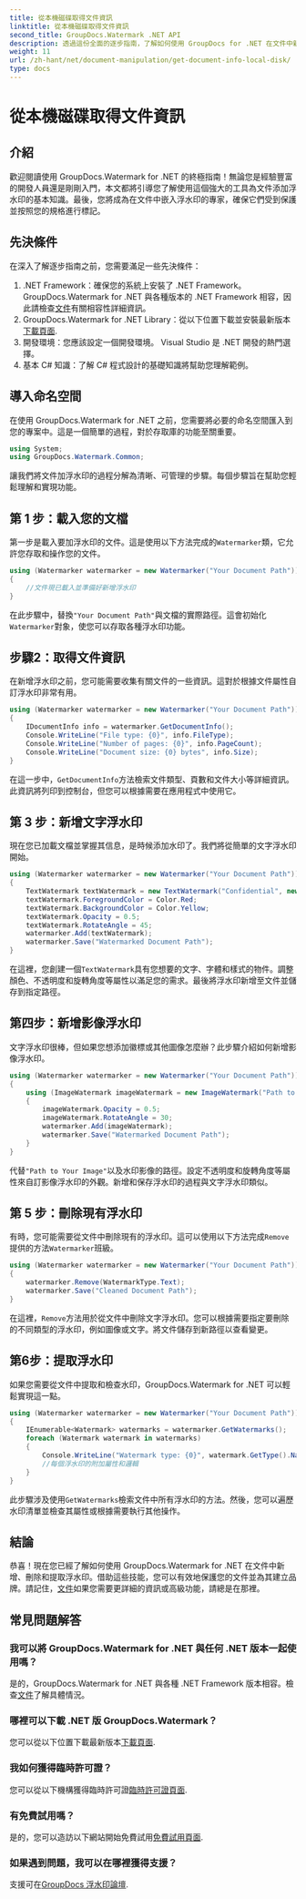 ```yaml
---
title: 從本機磁碟取得文件資訊
linktitle: 從本機磁碟取得文件資訊
second_title: GroupDocs.Watermark .NET API
description: 透過這份全面的逐步指南，了解如何使用 GroupDocs for .NET 在文件中新增、刪除和擷取浮水印。
weight: 11
url: /zh-hant/net/document-manipulation/get-document-info-local-disk/
type: docs
---
```

# 從本機磁碟取得文件資訊

## 介紹
歡迎閱讀使用 GroupDocs.Watermark for .NET 的終極指南！無論您是經驗豐富的開發人員還是剛剛入門，本文都將引導您了解使用這個強大的工具為文件添加浮水印的基本知識。最後，您將成為在文件中嵌入浮水印的專家，確保它們受到保護並按照您的規格進行標記。
## 先決條件
在深入了解逐步指南之前，您需要滿足一些先決條件：
1.  .NET Framework：確保您的系統上安裝了 .NET Framework。 GroupDocs.Watermark for .NET 與各種版本的 .NET Framework 相容，因此請檢查[文件](https://tutorials.groupdocs.com/Watermark/net/)有關相容性詳細資訊。
2.  GroupDocs.Watermark for .NET Library：從以下位置下載並安裝最新版本[下載頁面](https://releases.groupdocs.com/Watermark/net/).
3. 開發環境：您應該設定一個開發環境。 Visual Studio 是 .NET 開發的熱門選擇。
4. 基本 C# 知識：了解 C# 程式設計的基礎知識將幫助您理解範例。
## 導入命名空間
在使用 GroupDocs.Watermark for .NET 之前，您需要將必要的命名空間匯入到您的專案中。這是一個簡單的過程，對於存取庫的功能至關重要。
```csharp
using System;
using GroupDocs.Watermark.Common;
```
讓我們將文件加浮水印的過程分解為清晰、可管理的步驟。每個步驟旨在幫助您輕鬆理解和實現功能。
## 第 1 步：載入您的文檔
第一步是載入要加浮水印的文件。這是使用以下方法完成的`Watermarker`類，它允許您存取和操作您的文件。
```csharp
using (Watermarker watermarker = new Watermarker("Your Document Path"))
{
    //文件現已載入並準備好新增浮水印
}
```
在此步驟中，替換`"Your Document Path"`與文檔的實際路徑。這會初始化`Watermarker`對象，使您可以存取各種浮水印功能。
## 步驟2：取得文件資訊
在新增浮水印之前，您可能需要收集有關文件的一些資訊。這對於根據文件屬性自訂浮水印非常有用。

```csharp
using (Watermarker watermarker = new Watermarker("Your Document Path"))
{
    IDocumentInfo info = watermarker.GetDocumentInfo();
    Console.WriteLine("File type: {0}", info.FileType);
    Console.WriteLine("Number of pages: {0}", info.PageCount);
    Console.WriteLine("Document size: {0} bytes", info.Size);
}
```
在這一步中，`GetDocumentInfo`方法檢索文件類型、頁數和文件大小等詳細資訊。此資訊將列印到控制台，但您可以根據需要在應用程式中使用它。
## 第 3 步：新增文字浮水印
現在您已加載文檔並掌握其信息，是時候添加水印了。我們將從簡單的文字浮水印開始。

```csharp
using (Watermarker watermarker = new Watermarker("Your Document Path"))
{
    TextWatermark textWatermark = new TextWatermark("Confidential", new Font("Arial", 36));
    textWatermark.ForegroundColor = Color.Red;
    textWatermark.BackgroundColor = Color.Yellow;
    textWatermark.Opacity = 0.5;
    textWatermark.RotateAngle = 45;
    watermarker.Add(textWatermark);
    watermarker.Save("Watermarked Document Path");
}
```
在這裡，您創建一個`TextWatermark`具有您想要的文字、字體和樣式的物件。調整顏色、不透明度和旋轉角度等屬性以滿足您的需求。最後將浮水印新增至文件並儲存到指定路徑。
## 第四步：新增影像浮水印
文字浮水印很棒，但如果您想添加徽標或其他圖像怎麼辦？此步驟介紹如何新增影像浮水印。

```csharp
using (Watermarker watermarker = new Watermarker("Your Document Path"))
{
    using (ImageWatermark imageWatermark = new ImageWatermark("Path to Your Image"))
    {
        imageWatermark.Opacity = 0.5;
        imageWatermark.RotateAngle = 30;
        watermarker.Add(imageWatermark);
        watermarker.Save("Watermarked Document Path");
    }
}
```
代替`"Path to Your Image"`以及水印影像的路徑。設定不透明度和旋轉角度等屬性來自訂影像浮水印的外觀。新增和保存浮水印的過程與文字浮水印類似。
## 第 5 步：刪除現有浮水印
有時，您可能需要從文件中刪除現有的浮水印。這可以使用以下方法完成`Remove`提供的方法`Watermarker`班級。

```csharp
using (Watermarker watermarker = new Watermarker("Your Document Path"))
{
    watermarker.Remove(WatermarkType.Text);
    watermarker.Save("Cleaned Document Path");
}
```
在這裡，`Remove`方法用於從文件中刪除文字浮水印。您可以根據需要指定要刪除的不同類型的浮水印，例如圖像或文字。將文件儲存到新路徑以查看變更。
## 第6步：提取浮水印
如果您需要從文件中提取和檢查水印，GroupDocs.Watermark for .NET 可以輕鬆實現這一點。

```csharp
using (Watermarker watermarker = new Watermarker("Your Document Path"))
{
    IEnumerable<Watermark> watermarks = watermarker.GetWatermarks();
    foreach (Watermark watermark in watermarks)
    {
        Console.WriteLine("Watermark type: {0}", watermark.GetType().Name);
        //每個浮水印的附加屬性和邏輯
    }
}
```
此步驟涉及使用`GetWatermarks`檢索文件中所有浮水印的方法。然後，您可以遍歷水印清單並檢查其屬性或根據需要執行其他操作。
## 結論
恭喜！現在您已經了解如何使用 GroupDocs.Watermark for .NET 在文件中新增、刪除和提取浮水印。借助這些技能，您可以有效地保護您的文件並為其建立品牌。請記住，[文件](https://tutorials.groupdocs.com/Watermark/net/)如果您需要更詳細的資訊或高級功能，請總是在那裡。
## 常見問題解答
### 我可以將 GroupDocs.Watermark for .NET 與任何 .NET 版本一起使用嗎？
是的，GroupDocs.Watermark for .NET 與各種 .NET Framework 版本相容。檢查[文件](https://tutorials.groupdocs.com/Watermark/net/)了解具體情況。
### 哪裡可以下載 .NET 版 GroupDocs.Watermark？
您可以從以下位置下載最新版本[下載頁面](https://releases.groupdocs.com/Watermark/net/).
### 我如何獲得臨時許可證？
您可以從以下機構獲得臨時許可證[臨時許可證頁面](https://purchase.groupdocs.com/temporary-license/).
### 有免費試用嗎？
是的，您可以造訪以下網站開始免費試用[免費試用頁面](https://releases.groupdocs.com/).
### 如果遇到問題，我可以在哪裡獲得支援？
支援可在[GroupDocs 浮水印論壇](https://forum.groupdocs.com/c/watermark/19).
